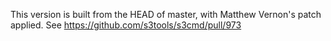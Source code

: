 
This version is built from the HEAD of master, with Matthew Vernon's
patch applied.  See https://github.com/s3tools/s3cmd/pull/973
